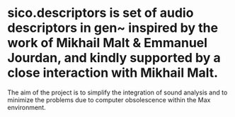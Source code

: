 # sico.descriptors is  set of audio descriptors in gen~ inspired by the work of Mikhail Malt & Emmanuel Jourdan, and kindly supported by a close interaction with Mikhail Malt. 
The aim of the project is to simplify the integration of sound analysis and to minimize the problems due to computer obsolescence within the Max environment.
